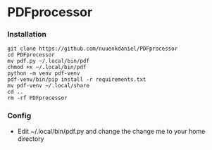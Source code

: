 # PDFprocessor
### Installation ###
```
git clone https://github.com/nuuenkdaniel/PDFprocessor
cd PDFprocessor
mv pdf.py ~/.local/bin/pdf
chmod +x ~/.local/bin/pdf
python -m venv pdf-venv
pdf-venv/bin/pip install -r requirements.txt
mv pdf-venv ~/.local/share
cd ..
rm -rf PDFprocessor
```

### Config ###
* Edit ~/.local/bin/pdf.py and change the change me to your home directory
